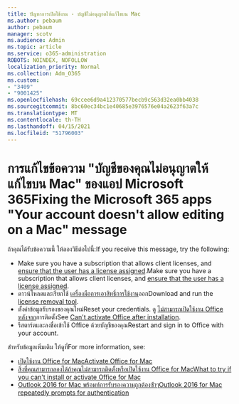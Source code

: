 ```yaml
---
title: ปัญหาการเปิดใช้งาน - บัญชีไม่อนุญาตให้แก้ไขบน Mac
ms.author: pebaum
author: pebaum
manager: scotv
ms.audience: Admin
ms.topic: article
ms.service: o365-administration
ROBOTS: NOINDEX, NOFOLLOW
localization_priority: Normal
ms.collection: Adm_O365
ms.custom:
- "3409"
- "9001425"
ms.openlocfilehash: 69ccee6d9a412370577becb9c563d32ea0bb4038
ms.sourcegitcommit: 8bc60ec34bc1e40685e3976576e04a2623f63a7c
ms.translationtype: MT
ms.contentlocale: th-TH
ms.lasthandoff: 04/15/2021
ms.locfileid: "51796003"
---
```

# <a name="fixing-the-microsoft-365-apps-your-account-doesnt-allow-editing-on-a-mac-message"></a><span data-ttu-id="b67c4-102">การแก้ไขข้อความ "บัญชีของคุณไม่อนุญาตให้แก้ไขบน Mac" ของแอป Microsoft 365</span><span class="sxs-lookup"><span data-stu-id="b67c4-102">Fixing the Microsoft 365 apps "Your account doesn't allow editing on a Mac" message</span></span>

<span data-ttu-id="b67c4-103">ถ้าคุณได้รับข้อความนี้ ให้ลองวิธีต่อไปนี้:</span><span class="sxs-lookup"><span data-stu-id="b67c4-103">If you receive this message, try the following:</span></span>

- <span data-ttu-id="b67c4-104">Make sure you have a subscription that allows client licenses, and [ensure that the user has a license assigned](https://docs.microsoft.com/microsoft-365/admin/add-users/add-users).</span><span class="sxs-lookup"><span data-stu-id="b67c4-104">Make sure you have a subscription that allows client licenses, and [ensure that the user has a license assigned](https://docs.microsoft.com/microsoft-365/admin/add-users/add-users).</span></span> 
- <span data-ttu-id="b67c4-105">ดาวน์โหลดและเรียกใช้ [เครื่องมือการเอาสิทธิ์การใช้งาน](https://support.office.com/article/how-to-remove-office-license-files-on-a-mac-b032c0f6-a431-4dad-83a9-6b727c03b193)ออก</span><span class="sxs-lookup"><span data-stu-id="b67c4-105">Download and run the [license removal tool](https://support.office.com/article/how-to-remove-office-license-files-on-a-mac-b032c0f6-a431-4dad-83a9-6b727c03b193).</span></span>
- <span data-ttu-id="b67c4-106">ตั้งค่าข้อมูลรับรองของคุณใหม่</span><span class="sxs-lookup"><span data-stu-id="b67c4-106">Reset your credentials.</span></span> <span data-ttu-id="b67c4-107">ดู [ไม่สามารถเปิดใช้งาน Office หลังจาก](https://support.office.com/article/5efba2b4-b1e6-4e5f-bf3c-6ab945d03dea#bkmk_cantactivate)การติดตั้ง</span><span class="sxs-lookup"><span data-stu-id="b67c4-107">See [Can't activate Office after installation](https://support.office.com/article/5efba2b4-b1e6-4e5f-bf3c-6ab945d03dea#bkmk_cantactivate).</span></span>
- <span data-ttu-id="b67c4-108">รีสตาร์ตและลงชื่อเข้าใช้ Office ด้วยบัญชีของคุณ</span><span class="sxs-lookup"><span data-stu-id="b67c4-108">Restart and sign in to Office with your account.</span></span>

<span data-ttu-id="b67c4-109">สำหรับข้อมูลเพิ่มเติม ให้ดูที่</span><span class="sxs-lookup"><span data-stu-id="b67c4-109">For more information, see:</span></span>
- [<span data-ttu-id="b67c4-110">เปิดใช้งาน Office for Mac</span><span class="sxs-lookup"><span data-stu-id="b67c4-110">Activate Office for Mac</span></span>](https://support.office.com/article/activate-office-for-mac-7f6646b1-bb14-422a-9ad4-a53410fcefb2)
- [<span data-ttu-id="b67c4-111">สิ่งที่คุณสามารถลองได้ถ้าคุณไม่สามารถติดตั้งหรือเปิดใช้งาน Office for Mac</span><span class="sxs-lookup"><span data-stu-id="b67c4-111">What to try if you can't install or activate Office for Mac</span></span>](https://support.office.com/article/5efba2b4-b1e6-4e5f-bf3c-6ab945d03dea#picktab=activation)
- [<span data-ttu-id="b67c4-112">Outlook 2016 for Mac พร้อมท์การรับรองความถูกต้องซ้ําๆ</span><span class="sxs-lookup"><span data-stu-id="b67c4-112">Outlook 2016 for Mac repeatedly prompts for authentication</span></span>](https://docs.microsoft.com/outlook/troubleshoot/sign-in/repeated-prompts-authentication)